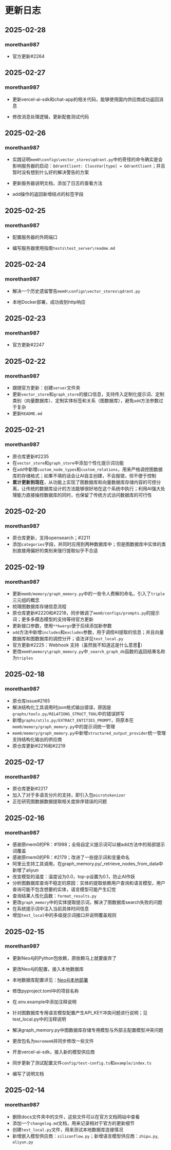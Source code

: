 # 更新日志

## 2025-02-28

### morethan987

- 官方更新#2264

## 2025-02-27

### morethan987

- 更新vercel-ai-sdk和chat-app的相关代码，能够使用国内供应商成功返回消息

- 修改消息处理逻辑，更新配套测试代码

## 2025-02-26

### morethan987

- 实践证明`mem0\configs\vector_stores\qdrant.py`中的奇怪的命令确实是会影响服务器的启动：`QdrantClient: ClassVar[type] = QdrantClient`；并且暂时没有想到什么好的解决警告的方案

- 更新服务器说明文档，添加了日志的查看方法

- add操作的返回新增结点的标签字段

## 2025-02-25

### morethan987

- 配置服务器的外网端口

- 编写服务器使用指南`tests\test_server\readme.md`

## 2025-02-24

### morethan987

- 解决一个历史遗留警告`mem0\configs\vector_stores\qdrant.py`

- 本地Docker部署，成功收到http响应

## 2025-02-23

### morethan987

- 官方更新#2247

## 2025-02-22

### morethan987

- 跟随官方更新：创建`server`文件夹
- 更新`vector_store`和`graph_store`的接口信息，支持传入定制化提示词、定制类别（向量数据库）、定制实体标签和关系（图数据库），避免`add`方法参数过于复杂
- 更新`README.md`

## 2025-02-21

### morethan987

- 原仓库更新#2235
- 在`vector_store`和`graph_store`中添加个性化提示词功能
- 在`add`中新增`custom_node_types`和`custom_relations`，用来严格调控图数据库的存储格式；如果不填的话会让AI自主创建，不会报错，但不便于控制
- **累计更新到现在**，从功能上实现了图数据库和向量数据库存储内容的可控分离，让传统的数据库设计的方法能够很好地在这个系统中执行；利用AI强大处理能力直接操控数据库的同时，也保留了传统方式访问数据库的可行性

## 2025-02-20

### morethan987

- 原仓库更新，支持opensearch；#2211
- 添加`categories`字段，并同时应用到两种数据库中；但是图数据库中实体的类别直接用偏好的类别来强行提取似乎不合适

## 2025-02-19

### morethan987

- 更新`mem0/memory/graph_memory.py`中的一些令人费解的命名，引入了`triple`三元组的概念
- 梳理图数据库存储信息流程
- 原仓库更新#2220和#2218，同步微调了`mem0/configs/prompts.py`的提示词；更多多模态模型的支持等待官方更新
- 更新接口参数，使用`**kwargs`便于后续添加新参数
- `add`方法中新增`includes`和`excludes`参数，用于调控AI提取的信息；并且向量数据库和图数据库的调控分开；语法详见`test_local.py`
- 官方更新#2225：Webhook 支持（虽然我不知道这是什么意思🤔）
- 更改`mem0\memory\graph_memory.py`中`_search_graph_db`函数的返回结果名称为`triples`

## 2025-02-18

### morethan987

- 原仓库issue#2165
- 解决结构化工具调用时json格式输出错误，原因是`graphs/tools.py/RELATIONS_STRUCT_TOOL`中的错误拼写
- 新增`graphs/utils.py/EXTRACT_ENTITIES_PROMPT`，将原本在`mem0/memory/graph_memory.py`中的提示词统一管理
- `mem0/memory/graph_memory.py`中新增`structured_output_provider`统一管理支持结构化输出的供应商
- 原仓库更新#2216和#2219

## 2025-02-17

### morethan987

- 原仓库更新#2217
- 加入了对于多语言分片的支持，即引入包`microtokenizer`
- 正在研究图数据数据提取相关度排序错误的问题

## 2025-02-16

### morethan987

- 感谢原mem0的PR：#1998；全局自定义提示词可以被add方法中的局部提示词覆盖
- 感谢原mem0的PR：#2179；改进了一些提示词和变量命名
- 阿里云支持工具调用，在graph_memory.py/_retrieve_nodes_from_data中新增了aliyun
- 改变模型的温度：温度设为0.0，top-p设置为0.1，防止AI作妖
- 分析图数据库查询不稳定的原因：实体的提取依赖用户查询和语言模型，用户查询可能不包含想要的实体，语言模型可能产生幻觉
- 查询结果人性化函数：`format_results.py`
- 更改`graph_memory`中的实体提取提示词，解决了图数据库search失败的问题
- 在系统提示词中注入当前具体时间信息
- 增加`test_local`中的多级提示词接口并说明覆盖规则

## 2025-02-15

### morethan987

- 更新Neo4j的Python包依赖，原依赖马上就要废弃了
- 更改Neo4j的配置，接入本地数据库
- 本地数据库配置详见：[Neo4j本地部署](https://morethan987.github.io/blog/neo4j-basics/#%E5%AE%89%E8%A3%85)
- 修改pyproject.toml中的项目名称
- 在.env.example中添加注释说明
- 针对图数据库专用语言模型配置产生API_KEY冲突问题进行说明；见test_local.py中的注释说明
- 解决graph_memory.py中图数据库存储专用模型与外部主配置模型冲突问题
- 更改包名为`moremem0`并同步修改一些文件

- 开发vercel-ai-sdk，接入新的模型供应商
- 同步更新了测试配置文件`config/test-config.ts`和`example/index.ts`
- 编写了说明文档

## 2025-02-14

### morethan987

- 删除docs文件夹中的文件，这些文件可以在官方文档网站中查看
- 添加一个`changelog.md`文档，用来记录相对于官方的更新细节
- 创建`test_local.py`文件，用来测试本地数据库连接情况
- 新增嵌入模型供应商：`siliconflow.py`；新增语言模型供应商：`zhipu.py`, `aliyun.py`

